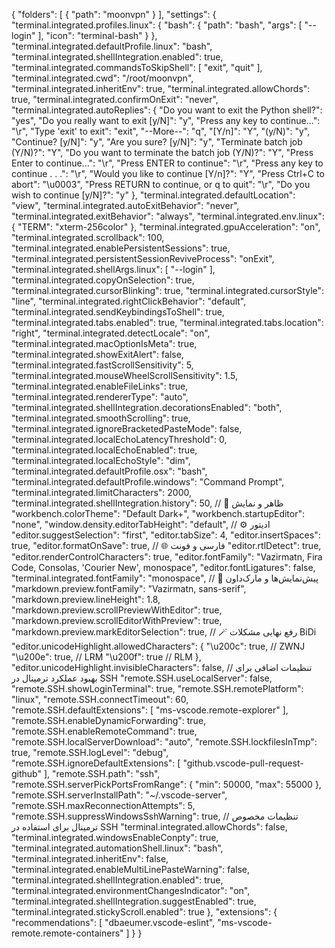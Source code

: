 {
	"folders": [
		{
			"path": "moonvpn"
		}
	],
	"settings": {
		"terminal.integrated.profiles.linux": {
			"bash": {
				"path": "bash",
				"args": [
					"--login"
				],
				"icon": "terminal-bash"
			}
		},
		"terminal.integrated.defaultProfile.linux": "bash",
		"terminal.integrated.shellIntegration.enabled": true,
		"terminal.integrated.commandsToSkipShell": [
			"exit",
			"quit"
		],
		"terminal.integrated.cwd": "/root/moonvpn",
		"terminal.integrated.inheritEnv": true,
		"terminal.integrated.allowChords": true,
		"terminal.integrated.confirmOnExit": "never",
		"terminal.integrated.autoReplies": {
			"Do you want to exit the Python shell?": "yes",
			"Do you really want to exit [y/N]": "y",
			"Press any key to continue...": "\r",
			"Type 'exit' to exit": "exit",
			"--More--": "q",
			"[Y/n]": "Y",
			"(y/N)": "y",
			"Continue? [y/N]": "y",
			"Are you sure? [y/N]": "y",
			"Terminate batch job (Y/N)?": "Y",
			"Do you want to terminate the batch job (Y/N)?": "Y",
			"Press Enter to continue...": "\r",
			"Press ENTER to continue": "\r",
			"Press any key to continue . . .": "\r",
			"Would you like to continue [Y/n]?": "Y",
			"Press Ctrl+C to abort": "\u0003",
			"Press RETURN to continue, or q to quit": "\r",
			"Do you wish to continue [y/N]?": "y"
		},
		"terminal.integrated.defaultLocation": "view",
		"terminal.integrated.autoExitBehavior": "never",
		"terminal.integrated.exitBehavior": "always",
		"terminal.integrated.env.linux": {
			"TERM": "xterm-256color"
		},
		"terminal.integrated.gpuAcceleration": "on",
		"terminal.integrated.scrollback": 100,
		"terminal.integrated.enablePersistentSessions": true,
		"terminal.integrated.persistentSessionReviveProcess": "onExit",
		"terminal.integrated.shellArgs.linux": [
			"--login"
		],
		"terminal.integrated.copyOnSelection": true,
		"terminal.integrated.cursorBlinking": true,
		"terminal.integrated.cursorStyle": "line",
		"terminal.integrated.rightClickBehavior": "default",
		"terminal.integrated.sendKeybindingsToShell": true,
		"terminal.integrated.tabs.enabled": true,
		"terminal.integrated.tabs.location": "right",
		"terminal.integrated.detectLocale": "on",
		"terminal.integrated.macOptionIsMeta": true,
		"terminal.integrated.showExitAlert": false,
		"terminal.integrated.fastScrollSensitivity": 5,
		"terminal.integrated.mouseWheelScrollSensitivity": 1.5,
		"terminal.integrated.enableFileLinks": true,
		"terminal.integrated.rendererType": "auto",
		"terminal.integrated.shellIntegration.decorationsEnabled": "both",
		"terminal.integrated.smoothScrolling": true,
		"terminal.integrated.ignoreBracketedPasteMode": false,
		"terminal.integrated.localEchoLatencyThreshold": 0,
		"terminal.integrated.localEchoEnabled": true,
		"terminal.integrated.localEchoStyle": "dim",
		"terminal.integrated.defaultProfile.osx": "bash",
		"terminal.integrated.defaultProfile.windows": "Command Prompt",
		"terminal.integrated.limitCharacters": 2000,
		"terminal.integrated.shellIntegration.history": 50,
		// 🌙 ظاهر و نمایش
		"workbench.colorTheme": "Default Dark+",
		"workbench.startupEditor": "none",
		"window.density.editorTabHeight": "default",
		// ⚙️ ادیتور
		"editor.suggestSelection": "first",
		"editor.tabSize": 4,
		"editor.insertSpaces": true,
		"editor.formatOnSave": true,
		// 🌐 فارسی و فونت
		"editor.rtlDetect": true,
		"editor.renderControlCharacters": true,
		"editor.fontFamily": "Vazirmatn, Fira Code, Consolas, 'Courier New', monospace",
		"editor.fontLigatures": false,
		"terminal.integrated.fontFamily": "monospace",
		// 📄 پیش‌نمایش‌ها و مارک‌داون
		"markdown.preview.fontFamily": "Vazirmatn, sans-serif",
		"markdown.preview.lineHeight": 1.8,
		"markdown.preview.scrollPreviewWithEditor": true,
		"markdown.preview.scrollEditorWithPreview": true,
		"markdown.preview.markEditorSelection": true,
		// 🪄 رفع نهایی مشکلات BiDi
		"editor.unicodeHighlight.allowedCharacters": {
			"\u200c": true, // ZWNJ
			"\u200e": true, // LRM
			"\u200f": true // RLM
		},
		"editor.unicodeHighlight.invisibleCharacters": false,
		// تنظیمات اضافی برای بهبود عملکرد ترمینال در SSH
		"remote.SSH.useLocalServer": false,
		"remote.SSH.showLoginTerminal": true,
		"remote.SSH.remotePlatform": "linux",
		"remote.SSH.connectTimeout": 60,
		"remote.SSH.defaultExtensions": [
			"ms-vscode.remote-explorer"
		],
		"remote.SSH.enableDynamicForwarding": true,
		"remote.SSH.enableRemoteCommand": true,
		"remote.SSH.localServerDownload": "auto",
		"remote.SSH.lockfilesInTmp": true,
		"remote.SSH.logLevel": "debug",
		"remote.SSH.ignoreDefaultExtensions": [
			"github.vscode-pull-request-github"
		],
		"remote.SSH.path": "ssh",
		"remote.SSH.serverPickPortsFromRange": {
			"min": 50000,
			"max": 55000
		},
		"remote.SSH.serverInstallPath": "~/.vscode-server",
		"remote.SSH.maxReconnectionAttempts": 5,
		"remote.SSH.suppressWindowsSshWarning": true,
		// تنظیمات مخصوص ترمینال برای استفاده در SSH
		"terminal.integrated.allowChords": false,
		"terminal.integrated.windowsEnableConpty": true,
		"terminal.integrated.automationShell.linux": "bash",
		"terminal.integrated.inheritEnv": false,
		"terminal.integrated.enableMultiLinePasteWarning": false,
		"terminal.integrated.shellIntegration.enabled": true,
		"terminal.integrated.environmentChangesIndicator": "on",
		"terminal.integrated.shellIntegration.suggestEnabled": true,
		"terminal.integrated.stickyScroll.enabled": true
	},
	"extensions": {
		"recommendations": [
			"dbaeumer.vscode-eslint",
			"ms-vscode-remote.remote-containers"
		]
	}
}